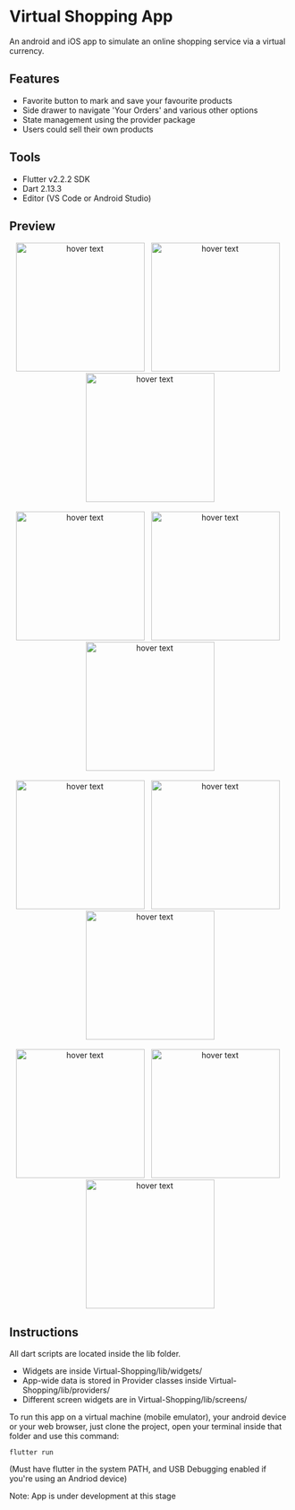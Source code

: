 # Virtual Shopping App
 
An android and iOS app to simulate an online shopping service via a virtual currency.

## Features 
 - Favorite button to mark and save your favourite products
 - Side drawer to navigate 'Your Orders' and various other options
 - State management using the provider package
 - Users could sell their own products

## Tools
- Flutter v2.2.2 SDK
- Dart 2.13.3
- Editor (VS Code or Android Studio)

## Preview
<p align="center">
   <img src="./screenshots/shopapp (1).png" width="230" title="hover text">
&nbsp;
   <img src="./screenshots/shopapp (2).png" width="230" title="hover text">
&nbsp;
   <img src="./screenshots/shopapp (3).png" width="230" title="hover text">
<br />
<br />
   <img src="./screenshots/shopapp (4).png" width="230" title="hover text">
&nbsp;
   <img src="./screenshots/shopapp (5).png" width="230" title="hover text">
&nbsp;
   <img src="./screenshots/shopapp (6).png" width="230" title="hover text">
<br />
<br />
   <img src="./screenshots/shopapp (7).png" width="230" title="hover text">
&nbsp;
   <img src="./screenshots/shopapp (8).png" width="230" title="hover text">
&nbsp;
   <img src="./screenshots/shopapp (9).png" width="230" title="hover text">
<br />
<br />
   <img src="./screenshots/shopapp (9).png" width="230" title="hover text">
&nbsp;
   <img src="./screenshots/shopapp (9).png" width="230" title="hover text">
&nbsp;
   <img src="./screenshots/shopapp (9).png" width="230" title="hover text">
</p>

## Instructions

All dart scripts are located inside the lib folder.

- Widgets are inside Virtual-Shopping/lib/widgets/
- App-wide data is stored in Provider classes inside Virtual-Shopping/lib/providers/
- Different screen widgets are in Virtual-Shopping/lib/screens/

To run this app on a virtual machine (mobile emulator), your android device or your web browser, just clone the project, open your terminal inside that folder and use this command: 
```
flutter run
```
(Must have flutter in the system PATH, and USB Debugging enabled if you're using an Andriod device)

Note: App is under development at this stage
